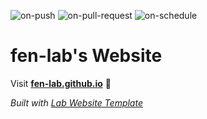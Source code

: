 
  ![on-push](../../actions/workflows/on-push.yaml/badge.svg)
  ![on-pull-request](../../actions/workflows/on-pull-request.yaml/badge.svg)
  ![on-schedule](../../actions/workflows/on-schedule.yaml/badge.svg)

  # fen-lab's Website

  Visit **[fen-lab.github.io](https://fen-lab.github.io)** 🚀

  _Built with [Lab Website Template](https://greene-lab.gitbook.io/lab-website-template-docs)_
